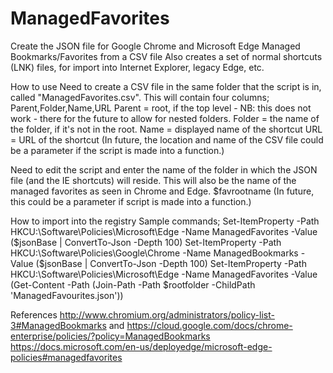 # ManagedFavorites
Create the JSON file for Google Chrome and Microsoft Edge Managed Bookmarks/Favorites from a CSV file
Also creates a set of normal shortcuts (LNK) files, for import into Internet Explorer, legacy Edge, etc.

How to use
Need to create a CSV file in the same folder that the script is in, called "ManagedFavorites.csv".
This will contain four columns; Parent,Folder,Name,URL
Parent = root, if the top level - NB: this does not work - there for the future to allow for nested folders.
Folder = the name of the folder, if it's not in the root.
Name = displayed name of the shortcut
URL = URL of the shortcut
(In future, the location and name of the CSV file could be a parameter if the script is made into a function.)

Need to edit the script and enter the name of the folder in which the JSON file (and the IE shortcuts) will reside. This will also be the name of the managed favorites as seen in Chrome and Edge.
  $favrootname
(In future, this could be a parameter if script is made into a function.)

How to import into the registry
Sample commands;
Set-ItemProperty -Path HKCU:\Software\Policies\Microsoft\Edge -Name ManagedFavorites -Value ($jsonBase | ConvertTo-Json -Depth 100)
Set-ItemProperty -Path HKCU:\Software\Policies\Google\Chrome -Name ManagedBookmarks -Value ($jsonBase | ConvertTo-Json -Depth 100) 
Set-ItemProperty -Path HKCU:\Software\Policies\Microsoft\Edge -Name ManagedFavorites -Value (Get-Content -Path (Join-Path -Path $rootfolder -ChildPath 'ManagedFavourites.json'))

References
http://www.chromium.org/administrators/policy-list-3#ManagedBookmarks and https://cloud.google.com/docs/chrome-enterprise/policies/?policy=ManagedBookmarks
https://docs.microsoft.com/en-us/deployedge/microsoft-edge-policies#managedfavorites
